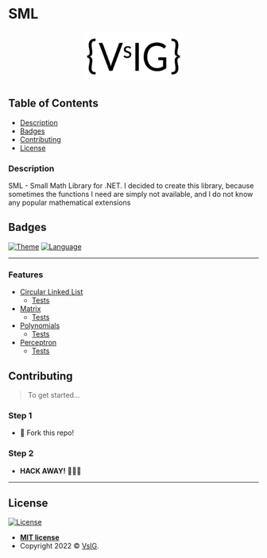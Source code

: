 # SML

<p align="center">
  <img src="https://github.com/VsIG-official/Images/blob/master/LogoFinalWhite.png" data-canonical-src="https://github.com/VsIG-official/Images/blob/master/LogoFinalWhite.png" width="200" height="100" />
</p>

## Table of Contents

- [Description](#description)
- [Badges](#badges)
- [Contributing](#contributing)
- [License](#license)

### Description

SML - Small Math Library for .NET. I decided to create this library, because sometimes the functions I need are simply not available, and I do not know any popular mathematical extensions

## Badges

[![Theme](https://img.shields.io/badge/Theme-Math-blueviolet)](https://img.shields.io/badge/Theme-Math-blueviolet)
[![Language](https://img.shields.io/badge/Language-CSharp-blueviolet)](https://img.shields.io/badge/Language-CSharp-blueviolet)

---

### Features
- [Circular Linked List](SML/SML/CircularLinkedList)
    - [Tests](SML/SML.Tests/CircularLinkedListTests)
- [Matrix](SML/SML/Matrix)
    - [Tests](SML/SML.Tests/MatrixTests.cs)
- [Polynomials](SML/SML/Polynomial)
    - [Tests](SML/SML.Tests/PolynomialTests.cs)
- [Perceptron](SML/SML/Perceptron)
    - [Tests](SML/SML.Tests/PerceptronTests.cs)

## Contributing

> To get started...

### Step 1

- 🍴 Fork this repo!

### Step 2

- **HACK AWAY!** 🔨🔨🔨

---

## License

[![License](http://img.shields.io/:license-mit-blue.svg?style=flat-square)](http://badges.mit-license.org)

- **[MIT license](http://opensource.org/licenses/mit-license.php)**
- Copyright 2022 © <a href="https://github.com/VsIG-official" target="_blank">VsIG</a>.
